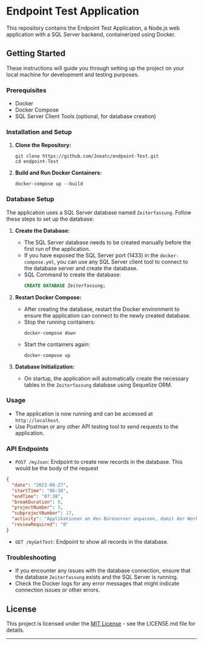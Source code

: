# Endpoint Test Application

This repository contains the Endpoint Test Application, a Node.js web application with a SQL Server backend,
containerized using Docker.

## Getting Started

These instructions will guide you through setting up the project on your local machine for development and testing
purposes.

### Prerequisites

- Docker
- Docker Compose
- SQL Server Client Tools (optional, for database creation)

### Installation and Setup

1. **Clone the Repository:**
   ```
   git clone https://github.com/Joeatc/endpoint-Test.git
   cd endpoint-Test
   ```

2. **Build and Run Docker Containers:**
   ```
   docker-compose up --build
   ```

### Database Setup

The application uses a SQL Server database named `Zeiterfassung`. Follow these steps to set up the database:

1. **Create the Database:**
    - The SQL Server database needs to be created manually before the first run of the application.
    - If you have exposed the SQL Server port (1433) in the `docker-compose.yml`, you can use any SQL Server client tool
      to connect to the database server and create the database.
    - SQL Command to create the database:
      ```sql
      CREATE DATABASE Zeiterfassung;
      ```

2. **Restart Docker Compose:**
    - After creating the database, restart the Docker environment to ensure the application can connect to the newly
      created database.
    - Stop the running containers:
      ```
      docker-compose down
      ```
    - Start the containers again:
      ```
      docker-compose up
      ```

3. **Database Initialization:**
    - On startup, the application will automatically create the necessary tables in the `Zeiterfassung` database using
      Sequelize ORM.

### Usage

- The application is now running and can be accessed at `http://localhost`.
- Use Postman or any other API testing tool to send requests to the application.

### API Endpoints

- `POST /myJson`: Endpoint to create new records in the database.
   This would be the body of the request
```JSON
{
  "date": "2023-06-27",
  "startTime": "06:30",
  "endTime": "07:30",
  "breakDuration": 0,
  "projectNumber": 5,
  "subprojectNumber": 17,
  "activity": "Applikationen an den Büroserver anpassen, damit der Workflow für die Registrierung der Stunden dort funktioniert.",
  "reviewRequired": "0"
}
```

- `GET /myGetTest`: Endpoint to show all records in the database.

### Troubleshooting

- If you encounter any issues with the database connection, ensure that the database `Zeiterfassung` exists and the SQL
  Server is running.
- Check the Docker logs for any error messages that might indicate connection issues or other errors.

## License

This project is licensed under the [MIT License](LICENSE.md) - see the LICENSE.md file for details.

---